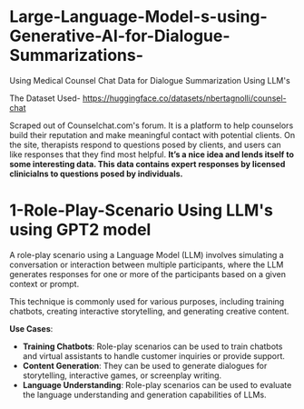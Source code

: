 # Large-Language-Model-s-using-Generative-AI-for-Dialogue-Summarizations-
Using Medical Counsel Chat Data for Dialogue Summarization Using LLM's

The Dataset Used- https://huggingface.co/datasets/nbertagnolli/counsel-chat

Scraped out of Counselchat.com's forum.
It is a platform to help counselors build their reputation and make meaningful contact with potential clients.
On the site, therapists respond to questions posed by clients, and users can like responses that they find most helpful.
**It’s a nice idea and lends itself to some interesting data. This data contains expert responses by licensed clinicialns to questions posed by individuals.**


# 1-Role-Play-Scenario Using LLM's using GPT2 model


A role-play scenario using a Language Model (LLM) involves simulating a conversation or interaction between multiple participants, where the LLM generates responses for one or more of the participants based on a given context or prompt.

This technique is commonly used for various purposes, including training chatbots, creating interactive storytelling, and generating creative content.

 **Use Cases**:
   - **Training Chatbots**: Role-play scenarios can be used to train chatbots and virtual assistants to handle customer inquiries or provide support.
   - **Content Generation**: They can be used to generate dialogues for storytelling, interactive games, or screenplay writing.
   - **Language Understanding**: Role-play scenarios can be used to evaluate the language understanding and generation capabilities of LLMs.

